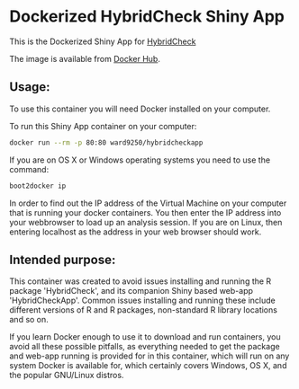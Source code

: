 Dockerized HybridCheck Shiny App
================================

This is the Dockerized Shiny App for [HybridCheck](http://ward9250.github.io/HybridCheck/index.html)

The image is available from [Docker Hub](https://registry.hub.docker.com/u/ward9250/dockerized-hybridcheckapp/).

## Usage:

To use this container you will need Docker installed on your computer.

To run this Shiny App container on your computer:

```sh
docker run --rm -p 80:80 ward9250/hybridcheckapp
```

If you are on OS X or Windows operating systems you need to use
the command:

```sh
boot2docker ip
```

In order to find out the IP address of the Virtual Machine on your computer
that is running your docker containers. You then enter the IP address into
your webbrowser to load up an analysis session. If you are on Linux, then 
entering localhost as the address in your web browser should work.

## Intended purpose:

This container was created to avoid issues installing and running the R package
'HybridCheck', and its companion Shiny based web-app 'HybridCheckApp'. Common
issues installing and running these include different versions of R and R
packages, non-standard R library locations and so on.

If you learn Docker enough to use it to download and run containers, you avoid
all these possible pitfalls, as everything needed to get the package and
web-app running is provided for in this container, which will run on any system
Docker is available for, which certainly covers Windows, OS X, and the popular
GNU/Linux distros.
